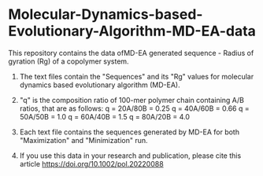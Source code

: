 # Molecular-Dynamics-based-Evolutionary-Algorithm-MD-EA-data
This repository contains the data ofMD-EA generated sequence - Radius of gyration (Rg) of a copolymer system.

1. The text files contain the "Sequences" and its "Rg" values for molecular dynamics based evolutionary algorithm (MD-EA).

2. "q" is the composition ratio of 100-mer polymer chain containing A/B ratios, that are as follows:
        q = 20A/80B = 0.25
        q = 40A/60B = 0.66
        q = 50A/50B = 1.0
        q = 60A/40B = 1.5
        q = 80A/20B = 4.0

3. Each text file contains the sequences generated by MD-EA for both "Maximization" and "Minimization" run.

4. If you use this data in your research and publication, please cite this article https://doi.org/10.1002/pol.20220088 
